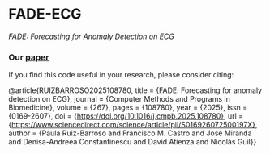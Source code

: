 # FADE-ECG

*FADE: Forecasting for Anomaly Detection on ECG*

### Our [paper](https://doi.org/10.1016/j.cmpb.2025.108780)
If you find this code useful in your research, please consider citing:

@article{RUIZBARROSO2025108780,
title = {FADE: Forecasting for anomaly detection on ECG},
journal = {Computer Methods and Programs in Biomedicine},
volume = {267},
pages = {108780},
year = {2025},
issn = {0169-2607},
doi = {https://doi.org/10.1016/j.cmpb.2025.108780},
url = {https://www.sciencedirect.com/science/article/pii/S016926072500197X},
author = {Paula Ruiz-Barroso and Francisco M. Castro and José Miranda and Denisa-Andreea Constantinescu and David Atienza and Nicolás Guil}}
